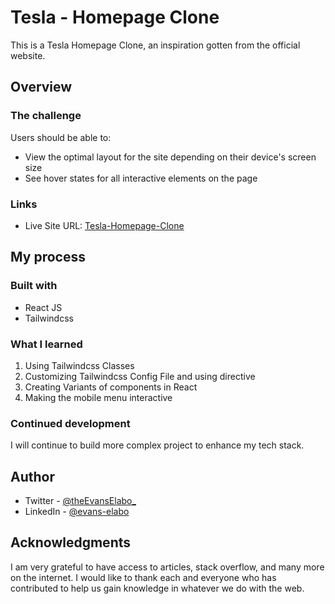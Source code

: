# Tesla - Homepage Clone

This is a Tesla Homepage Clone, an inspiration gotten from the official website.

## Overview

### The challenge

Users should be able to:

- View the optimal layout for the site depending on their device's screen size
- See hover states for all interactive elements on the page

### Links

- Live Site URL: [Tesla-Homepage-Clone](https://react-teslaclone.vercel.app/)

## My process

### Built with

- React JS
- Tailwindcss

### What I learned

1. Using Tailwindcss Classes
2. Customizing Tailwindcss Config File and using directive
3. Creating Variants of components in React
4. Making the mobile menu interactive

### Continued development

I will continue to build more complex project to enhance my tech stack.

## Author

- Twitter - [@theEvansElabo\_](https://www.twitter.com/theevanselabo_)
- LinkedIn - [@evans-elabo](https://www.linkedin.com/in/eelabo)

## Acknowledgments

I am very grateful to have access to articles, stack overflow, and many more on the internet. I would like to thank each and everyone who has contributed to help us gain knowledge in whatever we do with the web.
